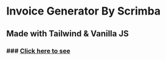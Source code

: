 # Invoice Generator By Scrimba
## Made with Tailwind & Vanilla JS
### ### [Click here to see](https://fastidious-kringle-e4d180.netlify.app)
